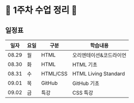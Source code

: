# 🦁 1주차 수업 정리 🦁

## 일정표
|일자|요일|구분|학습내용
|---|---|---|---|
|08.29|월|HTML|오리엔테이션&코드라이언
|08.30|화|HTML|HTML 기초
|08.31|수|HTML/CSS|HTML Living Standard
|09.01|목|GitHub|GitHub 기초
|09.02|금|특강|CSS 특강
